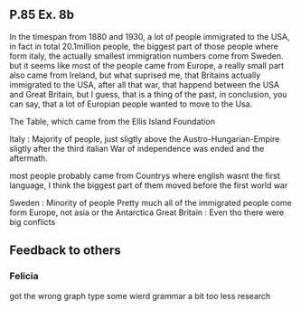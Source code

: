 ## P.85 Ex. 8b

In the timespan from 1880 and 1930, a lot of people immigrated to the USA, in fact in total 20.1million people, the biggest part of those people where form italy, the actually smallest immigration numbers come from Sweden. but it seems like most of the people came from Europe, a really small part also came from Ireland, but what suprised me, that Britains actually immigrated to the USA, after all that war, that happend between the USA and Great Britain, but I guess, that is a thing of the past,
in conclusion, you can say, that a lot of Europian people wanted to move to the Usa.

The Table, which came from the Ellis Island Foundation

Italy : Majority of people, just sligtly above the Austro-Hungarian-Empire
sligtly after the third italian War of independence was ended and the aftermath.

most people probably came from Countrys where english wasnt the first language, I think the biggest part of them moved before the first world war

Sweden : Minority of people
Pretty much all of the immigrated people come form Europe, not asia or the Antarctica
Great Britain : Even tho there were big conflicts


## Feedback to others

### Felicia
got the wrong graph type
some wierd grammar
a bit too less research
